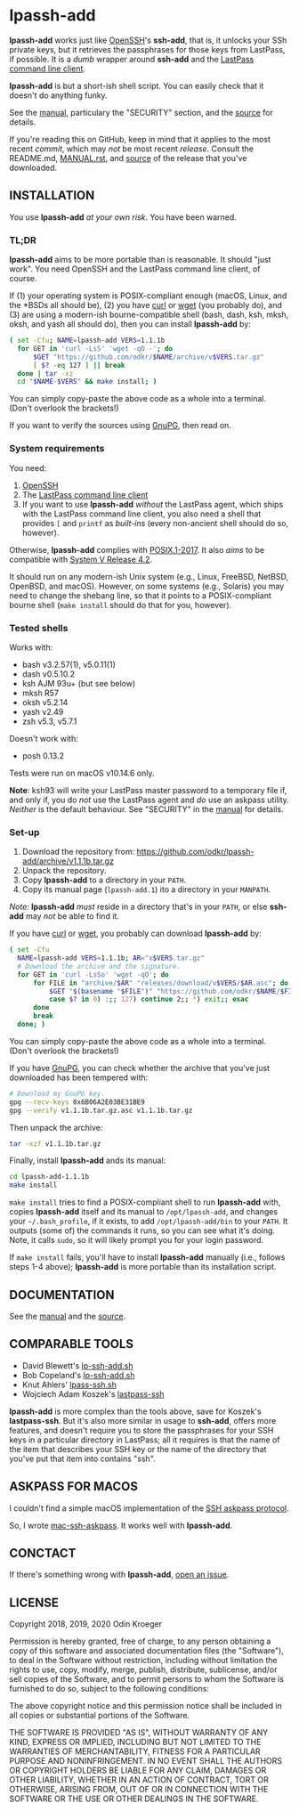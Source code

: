 # lpassh-add

**lpassh-add** works just like [OpenSSH](https://www.openssh.com)'s
**ssh-add**, that is, it unlocks your SSh private keys, but it retrieves
the passphrases for those keys from LastPass, if possible. It is a
*dumb* wrapper around **ssh-add** and the [LastPass command line
client](https://github.com/lastpass/lastpass-cli).

**lpassh-add** is but a short-ish shell script.
You can easily check that it doesn't do anything funky.

See the [manual](MANUAL.rst), particulary the "SECURITY" section,
and the [source](lpassh-add) for details.

If you're reading this on GitHub, keep in mind that it applies to the
most recent *commit*, which may *not* be most recent *release*. Consult
the README.md, [MANUAL.rst](MANUAL.rst), and [source](lpassh-add)
of the release that you've downloaded.

## INSTALLATION

You use **lpassh-add** *at your own risk*. You have been warned.

### TL;DR

**lpassh-add** aims to be more portable than is reasonable.
It should "just work".
You need OpenSSH and the LastPass command line client, of course.

If (1) your operating system is POSIX-compliant enough (macOS, Linux, and
the \*BSDs all should be), (2) you have [curl](https://curl.haxx.se/) or
[wget](https://www.gnu.org/software/wget/) (you probably do), and (3)
are using a modern-ish bourne-compatible shell (bash, dash, ksh, mksh, oksh,
and yash all should do), then you can install **lpassh-add** by:

```sh
( set -Cfu; NAME=lpassh-add VERS=1.1.1b
  for GET in 'curl -LsS' 'wget -qO -'; do
      $GET "https://github.com/odkr/$NAME/archive/v$VERS.tar.gz"
      [ $? -eq 127 ] || break
  done | tar -xz
  cd "$NAME-$VERS" && make install; )
```

You can simply copy-paste the above code as a whole into a terminal.
(Don't overlook the brackets!)

If you want to verify the sources using [GnuPG](https://gnupg.org/),
then read on.

### System requirements

You need:

1. [OpenSSH](https://www.openssh.com)
2. The [LastPass command line client](https://github.com/lastpass/lastpass-cli)
3. If you want to use **lpassh-add** *without* the LastPass agent,
   which ships with the LastPass command line client,
   you also need a shell that provides `[` and `printf` as *built-ins*
   (every non-ancient shell should do so, however).

Otherwise, **lpassh-add** complies with
[POSIX.1-2017](http://pubs.opengroup.org/onlinepubs/9699919799/).
It also *aims* to be compatible with
[System V Release 4.2](https://www.in-ulm.de/~mascheck/bourne/).

It should run on any modern-ish Unix system (e.g., Linux, FreeBSD, NetBSD,
OpenBSD, and macOS). However, on some systems (e.g., Solaris) you may need to
change the shebang line, so that it points to a POSIX-compliant bourne shell
(`make install` should do that for you, however).

### Tested shells

Works with:

* bash v3.2.57(1), v5.0.11(1)
* dash v0.5.10.2
* ksh AJM 93u+ (but see below)
* mksh R57
* oksh v5.2.14
* yash v2.49
* zsh v5.3, v5.7.1

Doesn't work with:

* posh 0.13.2

Tests were run on macOS v10.14.6 only.

**Note**: ksh93 will write your LastPass master password to a temporary file
if, and only if, you do *not* use the LastPass agent and *do* use an
askpass utility. *Neither* is the default behaviour. See "SECURITY"
in the [manual](MANUAL.rst#security) for details.

### Set-up

1. Download the repository from:
   <https://github.com/odkr/lpassh-add/archive/v1.1.1b.tar.gz>
2. Unpack the repository.
3. Copy **lpassh-add** to a directory in your `PATH`.
4. Copy its manual page (`lpassh-add.1`) ito a directory in your `MANPATH`.

*Note:* **lpassh-add** *must* reside in a directory that's in your `PATH`,
or else **ssh-add** may *not* be able to find it.

If you have [curl](https://curl.haxx.se/) or
            [wget](https://www.gnu.org/software/wget/),
you probably can download **lpassh-add** by:

```sh
( set -Cfu
  NAME=lpassh-add VERS=1.1.1b; AR="v$VERS.tar.gz"
  # Download the archive and the signature.
  for GET in 'curl -LsSo' 'wget -qO'; do
      for FILE in "archive/$AR" "releases/download/v$VERS/$AR.asc"; do
          $GET "$(basename "$FILE")" "https://github.com/odkr/$NAME/$FILE"
          case $? in 0) :;; 127) continue 2;; *) exit;; esac
      done
      break
  done; )
```

You can simply copy-paste the above code as a whole into a terminal.
(Don't overlook the brackets!)

If you have [GnuPG](https://gnupg.org/), you can check whether
the archive that you've just downloaded has been tempered with:

```sh
# Download my GnuPG key.
gpg --recv-keys 0x6B06A2E03BE31BE9
gpg --verify v1.1.1b.tar.gz.asc v1.1.1b.tar.gz
```

Then unpack the archive:

```sh
tar -xzf v1.1.1b.tar.gz
```

Finally, install **lpassh-add** ands its manual:

```sh
cd lpassh-add-1.1.1b
make install
```

`make install` tries to find a POSIX-compliant shell to run **lpassh-add** with,
copies **lpassh-add** itself and its manual to `/opt/lpassh-add`, and changes
your `~/.bash_profile`, if it exists, to add `/opt/lpassh-add/bin` to your
`PATH`. It outputs (some of) the commands it runs, so you can see what it's
doing. Note, it calls `sudo`, so it will likely prompt you for your login
password.

If `make install` fails, you'll have to install **lpassh-add** manually
(i.e., follows steps 1-4 above); **lpassh-add** is more portable than
its installation script.

## DOCUMENTATION

See the [manual](MANUAL.rst) and the [source](lpassh-add).

## COMPARABLE TOOLS

* David Blewett's
  [lp-ssh-add.sh](https://gist.github.com/davidblewett/53047c4c7757b663c11b)
* Bob Copeland's
  [lp-ssh-add.sh](https://gist.github.com/bcopeland/3cabf6ff3fe94fcbd566)
* Knut Ahlers'
  [lpass-ssh.sh](https://gist.github.com/Luzifer/2f188ed3adc0f1b166f7)
* Wojciech Adam Koszek's
  [lastpass-ssh](https://github.com/wkoszek/lastpass-ssh)

**lpassh-add** is more complex than the tools above, save for Koszek's
**lastpass-ssh**. But it's also more similar in usage to **ssh-add**,
offers more features, and doesn't require you to store the passphrases
for your SSH keys in a particular directory in LastPass; all it requires
is that the name of the item that describes your SSH key or the name of
the directory that you've put that item into contains "ssh".

## ASKPASS FOR MACOS

I couldn't find a simple macOS implementation of the
[SSH askpass protocol](https://man.openbsd.org/ssh-add).

So, I wrote [mac-ssh-askpass](https://github.com/odkr/mac-ssh-askpass).
It works well with **lpassh-add**.

## CONCTACT

If there's something wrong with **lpassh-add**,
[open an issue](https://github.com/odkr/lpassh-add/issues).

## LICENSE

Copyright 2018, 2019, 2020 Odin Kroeger

Permission is hereby granted, free of charge, to any person obtaining a
copy of this software and associated documentation files (the
"Software"), to deal in the Software without restriction, including
without limitation the rights to use, copy, modify, merge, publish,
distribute, sublicense, and/or sell copies of the Software, and to
permit persons to whom the Software is furnished to do so, subject to
the following conditions:

The above copyright notice and this permission notice shall be included
in all copies or substantial portions of the Software.

THE SOFTWARE IS PROVIDED "AS IS", WITHOUT WARRANTY OF ANY KIND, EXPRESS
OR IMPLIED, INCLUDING BUT NOT LIMITED TO THE WARRANTIES OF
MERCHANTABILITY, FITNESS FOR A PARTICULAR PURPOSE AND NONINFRINGEMENT.
IN NO EVENT SHALL THE AUTHORS OR COPYRIGHT HOLDERS BE LIABLE FOR ANY
CLAIM, DAMAGES OR OTHER LIABILITY, WHETHER IN AN ACTION OF CONTRACT,
TORT OR OTHERWISE, ARISING FROM, OUT OF OR IN CONNECTION WITH THE
SOFTWARE OR THE USE OR OTHER DEALINGS IN THE SOFTWARE.
